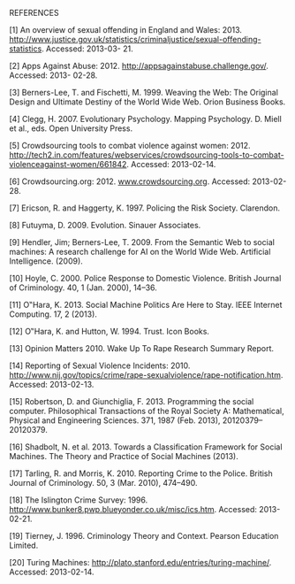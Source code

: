 REFERENCES

[1] An overview of sexual offending in England and Wales:
2013. http://www.justice.gov.uk/statistics/criminaljustice/sexual-offending-statistics.
Accessed: 2013-03-
21.

[2] Apps Against Abuse: 2012.
http://appsagainstabuse.challenge.gov/. Accessed: 2013-
02-28.

[3] Berners-Lee, T. and Fischetti, M. 1999. Weaving the
Web: The Original Design and Ultimate Destiny of the
World Wide Web. Orion Business Books.

[4] Clegg, H. 2007. Evolutionary Psychology. Mapping
Psychology. D. Miell et al., eds. Open University Press.

[5] Crowdsourcing tools to combat violence against women:
2012. http://tech2.in.com/features/webservices/crowdsourcing-tools-to-combat-violenceagainst-women/661842.
Accessed: 2013-02-14.

[6] Crowdsourcing.org: 2012. www.crowdsourcing.org.
Accessed: 2013-02-28.

[7] Ericson, R. and Haggerty, K. 1997. Policing the Risk
Society. Clarendon.

[8] Futuyma, D. 2009. Evolution. Sinauer Associates.

[9] Hendler, Jim; Berners-Lee, T. 2009. From the Semantic
Web to social machines: A research challenge for AI on
the World Wide Web. Artificial Intelligence. (2009).

[10] Hoyle, C. 2000. Police Response to Domestic Violence.
British Journal of Criminology. 40, 1 (Jan. 2000), 14–36.

[11] O‟Hara, K. 2013. Social Machine Politics Are Here to
Stay. IEEE Internet Computing. 17, 2 (2013).

[12] O‟Hara, K. and Hutton, W. 1994. Trust. Icon Books.

[13] Opinion Matters 2010. Wake Up To Rape Research
Summary Report.

[14] Reporting of Sexual Violence Incidents: 2010.
http://www.nij.gov/topics/crime/rape-sexualviolence/rape-notification.htm.
Accessed: 2013-02-13.

[15] Robertson, D. and Giunchiglia, F. 2013. Programming
the social computer. Philosophical Transactions of the
Royal Society A: Mathematical, Physical and
Engineering Sciences. 371, 1987 (Feb. 2013),
20120379–20120379.

[16] Shadbolt, N. et al. 2013. Towards a Classification
Framework for Social Machines. The Theory and
Practice of Social Machines (2013).

[17] Tarling, R. and Morris, K. 2010. Reporting Crime to the
Police. British Journal of Criminology. 50, 3 (Mar.
2010), 474–490.

[18] The Islington Crime Survey: 1996.
http://www.bunker8.pwp.blueyonder.co.uk/misc/ics.htm.
Accessed: 2013-02-21.

[19] Tierney, J. 1996. Criminology Theory and Context.
Pearson Education Limited.

[20] Turing Machines:
http://plato.stanford.edu/entries/turing-machine/.
Accessed: 2013-02-14. 